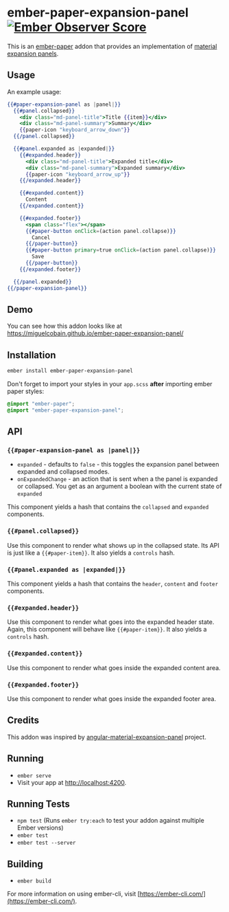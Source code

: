 # ember-paper-expansion-panel [![Ember Observer Score](http://emberobserver.com/badges/ember-paper-expansion-panel.svg)](http://emberobserver.com/addons/ember-paper-expansion-panel)

This is an [ember-paper](https://github.com/miguelcobain/ember-paper) addon that provides an implementation of [material expansion panels](https://material.io/guidelines/components/expansion-panels.html).

## Usage

An example usage:

```hbs
{{#paper-expansion-panel as |panel|}}
  {{#panel.collapsed}}
    <div class="md-panel-title">Title {{item}}</div>
    <div class="md-panel-summary">Summary</div>
    {{paper-icon "keyboard_arrow_down"}}
  {{/panel.collapsed}}

  {{#panel.expanded as |expanded|}}
    {{#expanded.header}}
      <div class="md-panel-title">Expanded title</div>
      <div class="md-panel-summary">Expanded summary</div>
      {{paper-icon "keyboard_arrow_up"}}
    {{/expanded.header}}

    {{#expanded.content}}
      Content
    {{/expanded.content}}

    {{#expanded.footer}}
      <span class="flex"></span>
      {{#paper-button onClick=(action panel.collapse)}}
        Cancel
      {{/paper-button}}
      {{#paper-button primary=true onClick=(action panel.collapse)}}
        Save
      {{/paper-button}}
    {{/expanded.footer}}

  {{/panel.expanded}}
{{/paper-expansion-panel}}
```

## Demo

You can see how this addon looks like at https://miguelcobain.github.io/ember-paper-expansion-panel/

## Installation

```bash
ember install ember-paper-expansion-panel
```

Don't forget to import your styles in your `app.scss` **after** importing ember paper styles:

```scss
@import "ember-paper";
@import "ember-paper-expansion-panel";
```

## API

### `{{#paper-expansion-panel as |panel|}}`

- `expanded` - defaults to `false` - this toggles the expansion panel between expanded and collapsed modes.
- `onExpandedChange` - an action that is sent when a the panel is expanded or collapsed. You get as an argument a boolean with the current state of `expanded`

This component yields a hash that contains the `collapsed` and `expanded` components.

### `{{#panel.collapsed}}`

Use this component to render what shows up in the collapsed state.
Its API is just like a `{{#paper-item}}`. It also yields a `controls` hash.


### `{{#panel.expanded as |expanded|}}`

This component yields a hash that contains the `header`, `content` and `footer` components.

### `{{#expanded.header}}`

Use this component to render what goes into the expanded header state.
Again, this component will behave like `{{#paper-item}}`. It also yields a `controls` hash.

### `{{#expanded.content}}`

Use this component to render what goes inside the expanded content area.

### `{{#expanded.footer}}`

Use this component to render what goes inside the expanded footer area.


## Credits

This addon was inspired by [angular-material-expansion-panel](https://github.com/B-3PO/angular-material-expansion-panel) project.

## Running

* `ember serve`
* Visit your app at [http://localhost:4200](http://localhost:4200).

## Running Tests

* `npm test` (Runs `ember try:each` to test your addon against multiple Ember versions)
* `ember test`
* `ember test --server`

## Building

* `ember build`

For more information on using ember-cli, visit [https://ember-cli.com/](https://ember-cli.com/).
